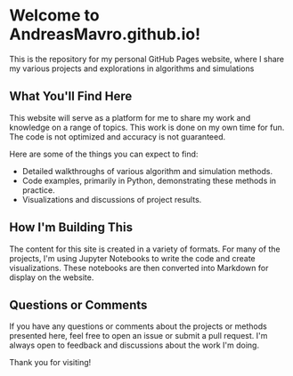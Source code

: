 # Welcome to AndreasMavro.github.io!

This is the repository for my personal GitHub Pages website, where I share my various projects and explorations in algorithms and simulations

## What You'll Find Here

This website will serve as a platform for me to share my work and knowledge on a range of topics. This work is done on my own time for fun. The code is not optimized and accuracy is not guaranteed.

Here are some of the things you can expect to find:

- Detailed walkthroughs of various algorithm and simulation methods.
- Code examples, primarily in Python, demonstrating these methods in practice.
- Visualizations and discussions of project results.

## How I'm Building This

The content for this site is created in a variety of formats. For many of the projects, I'm using Jupyter Notebooks to write the code and create visualizations. These notebooks are then converted into Markdown for display on the website.

## Questions or Comments

If you have any questions or comments about the projects or methods presented here, feel free to open an issue or submit a pull request. I'm always open to feedback and discussions about the work I'm doing.

Thank you for visiting!
